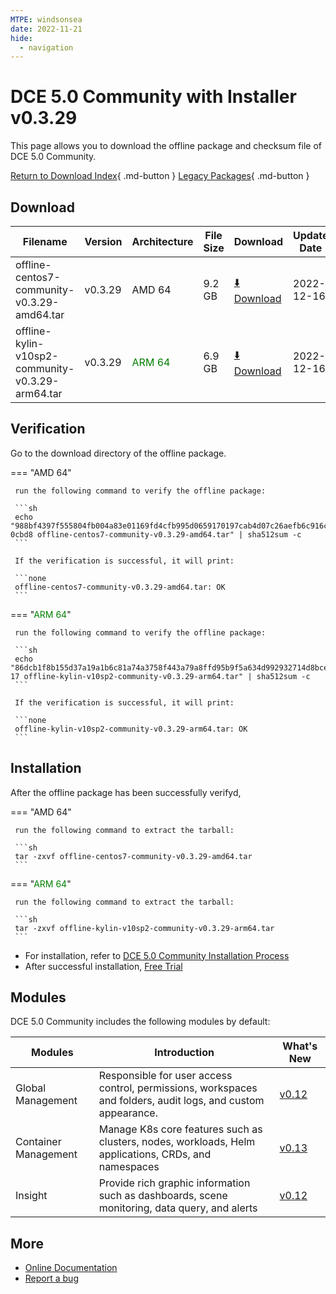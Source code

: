 ```yaml
---
MTPE: windsonsea
date: 2022-11-21
hide:
  - navigation
---
```


# DCE 5.0 Community with Installer v0.3.29

This page allows you to download the offline package and checksum file of DCE 5.0 Community.

[Return to Download Index](../index.md){ .md-button }
[Legacy Packages](./dce5-installer-history.md){ .md-button }

## Download

| Filename | Version | Architecture | File Size | Download | Update Date |
| -------- | ------- | ------------ | --------- | -------- | ----------- |
| offline-centos7-community-v0.3.29-amd64.tar | v0.3.29 | AMD 64 | 9.2 GB | [:arrow_down: Download](https://qiniu-download-public.daocloud.io/DaoCloud_Enterprise/dce5/offline-centos7-community-v0.3.29-amd64.tar) | 2022-12-16 |
| offline-kylin-v10sp2-community-v0.3.29-arm64.tar | v0.3.29 | <font color="green">ARM 64</font> | 6.9 GB | [:arrow_down: Download](https://qiniu-download-public.daocloud.io/DaoCloud_Enterprise/dce5/offline-kylin-v10sp2-community-v0.3.29-arm64.tar) | 2022-12-16 |

## Verification

Go to the download directory of the offline package.

=== "AMD 64"

     run the following command to verify the offline package:

     ```sh
     echo "988bf4397f555804fb004a83e01169fd4cfb995d0659170197cab4d07c26aefb6c916ce42c0655d207a2ae7bddd5c28c6c66fc7645c67a174a8919e7e04 0cbd8 offline-centos7-community-v0.3.29-amd64.tar" | sha512sum -c
     ```

     If the verification is successful, it will print:

     ```none
     offline-centos7-community-v0.3.29-amd64.tar: OK
     ```

=== "<font color="green">ARM 64</font>"

     run the following command to verify the offline package:

     ```sh
     echo "86dcb1f8b155d37a19a1b6c81a74a3758f443a79a8ffd95b9f5a634d992932714d8bce9805ab52d9fffbfdcbc82873e7c7132a7d3e9a45d5fe00f46de16ab7 17 offline-kylin-v10sp2-community-v0.3.29-arm64.tar" | sha512sum -c
     ```

     If the verification is successful, it will print:

     ```none
     offline-kylin-v10sp2-community-v0.3.29-arm64.tar: OK
     ```
  
## Installation

After the offline package has been successfully verifyd,

=== "AMD 64"

     run the following command to extract the tarball:

     ```sh
     tar -zxvf offline-centos7-community-v0.3.29-amd64.tar
     ```

=== "<font color="green">ARM 64</font>"

     run the following command to extract the tarball:

     ```sh
     tar -zxvf offline-kylin-v10sp2-community-v0.3.29-arm64.tar
     ```

- For installation, refer to [DCE 5.0 Community Installation Process](../../install/community/k8s/online.md#_2)
- After successful installation, [Free Trial](../../dce/license0.md)

## Modules

DCE 5.0 Community includes the following modules by default:

| Modules | Introduction | What's New |
| -------- | ----------- | ---------- |
| Global Management | Responsible for user access control, permissions, workspaces and folders, audit logs, and custom appearance. | [v0.12](../../ghippo/intro/release-notes.md#v0120) |
| Container Management | Manage K8s core features such as clusters, nodes, workloads, Helm applications, CRDs, and namespaces | [v0.13](../../kpanda/intro/release-notes.md#v0130) |
| Insight | Provide rich graphic information such as dashboards, scene monitoring, data query, and alerts | [v0.12](../../insight/intro/releasenote.md#v0120) |

## More

- [Online Documentation](../../dce/index.md)
- [Report a bug](https://github.com/DaoCloud/DaoCloud-docs/issues)